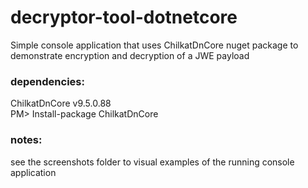 # decryptor-tool-dotnetcore
Simple console application that uses ChilkatDnCore nuget package to demonstrate encryption and decryption of a JWE payload

### dependencies:
ChilkatDnCore v9.5.0.88  
PM> Install-package ChilkatDnCore

### notes:
see the screenshots folder to visual examples of the running console application
